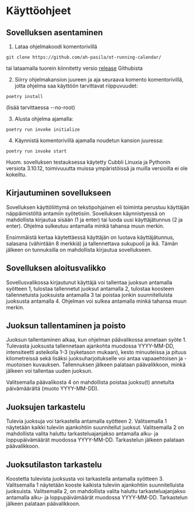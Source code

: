 # Käyttöohjeet

## Sovelluksen asentaminen

1. Lataa ohjelmakoodi komentorivillä 
```
git clone https://github.com/ah-pasila/ot-running-calendar/ 
```
tai lataamalla tuorein kiinnitetty versio [release](https://github.com/ah-pasila/ot-running-calendar/releases) Githubista

2. Siirry ohjelmakansion juureen ja aja seuraava komento komentorivillä, jotta ohjelma saa käyttöön tarvittavat riippuvuudet: 
```
poetry install
```
(lisää tarvittaessa --no-root)

3. Alusta ohjelma ajamalla: 
```
poetry run invoke initialize
```
4. Käynnistä komentorivillä ajamalla noudetun kansion juuressa: 
```
poetry run invoke start
```
Huom. sovelluksen testauksessa käytetty Cubbli Linuxia ja Pythonin versiota 3.10.12, toimivuuutta muissa ympäristöissä ja muilla versioilla ei ole kokeiltu.

## Kirjautuminen sovellukseen

Sovelluksen käyttöliittymä on tekstipohjainen eli toiminta perustuu käyttäjän näppäimistöltä antamiin syötetisiin. Sovelluksen käynnistyessä on mahdollista kirjautua sisään (1 ja enter) tai luoda uusi käyttäjätunnus (2 ja enter). Ohjelma sulkeutuu antamalla minkä tahansa muun merkin. 

Ensimmäistä kertaa käytettäessä käyttäjän on luotava käyttäjätunnus, salasana (vähintään 8 merkkiä) ja tallennettava sukupuoli ja ikä. Tämän jälkeen on tunnuksilla on mahdollista kirjautua sovellukseen.

## Sovelluksen aloitusvalikko

Sovellusvalikossa kirjautunut käyttäjä voi tallentaa juoksun antamalla syötteen 1, tulostaa tallennetut juoksut antamalla 2, tulostaa koosteen tallennetuista juoksuista antamalla 3 tai poistaa jonkin suunnitelluista juoksusta antamalla 4. Ohjelman voi sulkea antamalla minkä tahansa muun merkin. 

## Juoksun tallentaminen ja poisto

Juoksun tallentaminen alkaa, kun ohjelman päävalikossa annetaan syöte 1. Tulevasta juoksusta tallennetaan ajankohta muodossa YYYY-MM-DD, intensiteetti asteikolla 1-3 (syketason mukaan), kesto minuuteissa ja pituus kilometreissä sekä lisäksi juoksuharjoitukselle voi antaa vapaaehtoisen ja -muotoisen kuvauksen. Tallennuksen jälkeen palataan päävalikkoon, minkä jälkeen voi tallentaa uuden juoksun.

Valitsemalla päävalikosta 4 on mahdollista poistaa juoksu(t) annetulta päivämäärältä (muoto YYYY-MM-DD).

## Juoksujen tarkastelu

Tulevia juoksuja voi tarkastella antamalla syötteen 2. Valitsemalla 1 näytetään kaikki tuleviin ajankohtiin suunnitellut juoksut. Valitsemalla 2 on mahdollista valita haluttu tarkasteluajanjakso antamalla alku- ja loppupäivämäärät muodossa YYYY-MM-DD. Tarkastelun jälkeen palataan päävalikkoon.

## Juoksutilaston tarkastelu

Koostetta tulevista juoksusta voi tarkastella antamalla syötteen 3. Valitsemalla 1 näytetään kooste kaikista tuleviin ajankohtiin suunnitelluista juoksuista. Valitsemalla 2, on mahdollista valita haluttu tarkasteluajanjakso antamalla alku- ja loppupäivämäärät muodossa YYYY-MM-DD. Tarkastelun jälkeen palataan päävalikkoon.